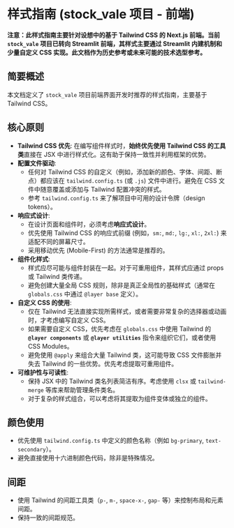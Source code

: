 # 样式指南 (stock_vale 项目 - 前端)

**注意：此样式指南主要针对设想中的基于 Tailwind CSS 的 Next.js 前端。当前 `stock_vale` 项目已转向 Streamlit 前端，其样式主要通过 Streamlit 内建机制和少量自定义 CSS 实现。此文档作为历史参考或未来可能的技术选型参考。**

## 简要概述
本文档定义了 `stock_vale` 项目前端界面开发时推荐的样式指南，主要基于 Tailwind CSS。

## 核心原则
- **Tailwind CSS 优先**: 在编写组件样式时，**始终优先使用 Tailwind CSS 的工具类**直接在 JSX 中进行样式化。这有助于保持一致性并利用框架的优势。
- **配置文件驱动**:
    - 任何对 Tailwind CSS 的自定义（例如，添加新的颜色、字体、间距、断点）都应该在 `tailwind.config.ts` (或 `.js`) 文件中进行。避免在 CSS 文件中随意覆盖或添加与 Tailwind 配置冲突的样式。
    - 参考 `tailwind.config.ts` 来了解项目中可用的设计令牌（design tokens）。
- **响应式设计**:
    - 在设计页面和组件时，必须考虑**响应式设计**。
    - 优先使用 Tailwind CSS 的响应式前缀 (例如，`sm:`, `md:`, `lg:`, `xl:`, `2xl:`) 来适配不同的屏幕尺寸。
    - 采用移动优先 (Mobile-First) 的方法通常是推荐的。
- **组件化样式**:
    - 样式应尽可能与组件封装在一起。对于可重用组件，其样式应通过 props 或 Tailwind 类传递。
    - 避免创建大量全局 CSS 规则，除非是真正全局性的基础样式（通常在 `globals.css` 中通过 `@layer base` 定义）。
- **自定义 CSS 的使用**:
    - 仅在 Tailwind 无法直接实现所需样式，或者需要非常复杂的选择器或动画时，才考虑编写自定义 CSS。
    - 如果需要自定义 CSS，优先考虑在 `globals.css` 中使用 Tailwind 的 **`@layer components`** 或 **`@layer utilities`** 指令来组织它们，或者使用 CSS Modules。
    - 避免使用 `@apply` 来组合大量 Tailwind 类，这可能导致 CSS 文件膨胀并失去 Tailwind 的一些优势。优先考虑提取可重用组件。
- **可维护性与可读性**:
    - 保持 JSX 中的 Tailwind 类名列表简洁有序。考虑使用 `clsx` 或 `tailwind-merge` 等库来帮助管理条件类名。
    - 对于复杂的样式组合，可以考虑将其提取为组件变体或独立的组件。

## 颜色使用
- 优先使用 `tailwind.config.ts` 中定义的颜色名称（例如 `bg-primary`, `text-secondary`）。
- 避免直接使用十六进制颜色代码，除非是特殊情况。

## 间距
- 使用 Tailwind 的间距工具类（`p-`, `m-`, `space-x-`, `gap-` 等）来控制布局和元素间距。
- 保持一致的间距规范。
